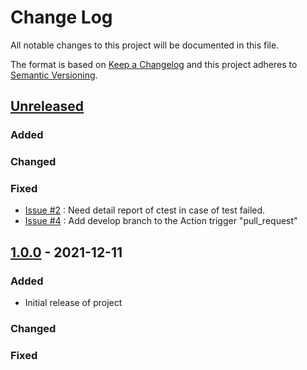 # Change Log
All notable changes to this project will be documented in this file.

The format is based on [Keep a Changelog](http://keepachangelog.com/)
and this project adheres to [Semantic Versioning](http://semver.org/).

## [Unreleased]
### Added
### Changed
### Fixed
-  [Issue #2](https://github.com/suikan4github/template_library/issues/2) : Need detail report of ctest in case of test failed.
- [Issue #4](https://github.com/suikan4github/template_library/issues/4) :  Add develop branch to the Action trigger "pull_request" 

## [1.0.0] - 2021-12-11
### Added
- Initial release of project
### Changed
### Fixed


[Unreleased]: https://github.com/suikan4github/template_library/compare/v1.0.0...develop
[1.0.0]: https://github.com/suikan4github/template_library/compare/v0.0.0...v1.0.0
